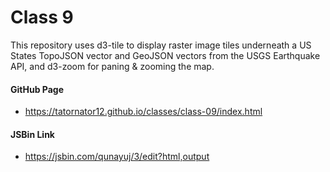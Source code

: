 # Class 9

This repository uses d3-tile to display raster image tiles underneath a US States TopoJSON vector and GeoJSON vectors from the USGS Earthquake API, and d3-zoom for paning & zooming the map.

#### GitHub Page

* <https://tatornator12.github.io/classes/class-09/index.html>

#### JSBin Link

* <https://jsbin.com/qunayuj/3/edit?html,output>
